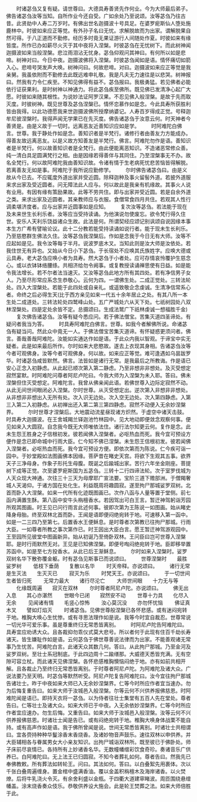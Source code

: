 <!-- { "loadSidebar": true } -->
　　时诸苾刍又复有疑。请世尊曰。大德具寿善贤先作何业。今为大师最后弟子。佛告诸苾刍汝等当知。自所作业今还自受。广如余处乃至说颂。汝等苾刍乃往古昔。此贤劫中人寿二万岁时。有佛出世名迦摄波十号具足。在婆罗痆斯仙人堕处施鹿林中。时彼如来应正等觉。有外孙子名曰无忧。求解脱故而为出家。谓解脱果自然可得。于八正道而不勤修。经历多时竟无果证游行人间随处作夏。时彼如来有缘皆度。所作已办如薪尽火灭于其中夜将入涅槃。时彼苾刍在无忧树下。而此树神闻迦摄波如来当般涅槃。悲泣雨泪沾无忧身。苾刍仰观问其神曰。有何所以如是悲啼。树神对曰。今日中夜。迦摄波佛将入涅槃。时彼苾刍闻如是语。情怀痛切如箭入心。悲啼号哭发声大唤。树神问曰。何故悲啼。对曰。迦摄波如来应正等觉是我亲舅。我虽依附而不勤修去此既远难申礼敬。我是凡夫无力速往是以悲哭。树神报曰。然我有力令仁疾至。不知见佛得有益不。苾刍报曰。我极勇猛。若见佛者必能依行证获果利。是时树神以神通力。将此苾刍疾至佛所。既见佛已发清净心起广大愿。时彼如来随其根性。为说妙法证阿罗汉果。不忍见佛入般涅槃。是故于先而取灭度。时彼树神。既见世尊及苾刍涅槃已。情怀恋慕作如是念。今此具寿所获胜利皆由我得。以此功德愿我来世迦摄波佛所授摩纳婆记。人寿百岁得成正觉。号释迦牟尼彼涅槃时。我得声闻无学果已在先灭度。佛告诸苾刍于汝意云何。时天神者今善贤是。由是义故于一切时。远离恶友近善知识应如是学。
　　时阿难陀白佛言。世尊。我于静处作如是念。善知识者是半梵行。诸修行者由善友力方能成办。得善友故远离恶友。以是义故方知善友是半梵行。佛言。阿难陀勿作是语。善知识者是半梵行。何以故善知识者是全梵行。由此便能离恶知识。不造诸恶常修众善。纯一清白具足圆满梵行之相。由是因缘若得善伴与其同住。乃至涅槃事无不办。故名全梵行。何以故阿难陀我由善知识故。令诸有情于生老病死忧悲苦恼皆得解脱。若离善友无如是事。阿难陀于我所说应勤修学。
　　尔时佛告诸苾刍曰。由是义故从今已去。不应辄度外道出家并受近圆。除释迦种及事火留髻外道。若披外道服来求出家及受近圆者。问无障法此人应与。何以故此是我亲有机缘故。其事火人说有业用。有因有缘有策励果故。此等不劳共住。即与出家并受近圆。若是自余外道之类。来求出家及近圆者。其亲教师应与衣服。食僧常食四月共住。若观其人性行调柔堪济度者。应与出家并近圆事如是应知。
　　复次汝等苾刍。若法能于现在及未来世生长利乐者。汝等应当受持读诵。为他演说勿使废忘。欲令梵行得久住世。安乐人天利乐饶益诸众生故。此法是何。所谓契经应颂记别讽颂自说因缘本事本生方广希有譬喻论议。此十二分教若能受持读诵如说行者。能于现未生长利乐。乃至慈愍群生佛法久住。汝等苾刍我涅槃后。作如是念我于今日无有大师。汝等不应起如是见。我令汝等每于半月。说波罗底木叉。当知此则是汝大师是汝依处。若我住世无有异也。又始从今日小下苾刍。于长宿处不应唤其氏族姓字。应唤大德或云具寿。老大苾刍应唤小者为具寿。然大苾刍于小者处。应可存情哀怜覆护生慈念心。或以衣钵钵络腰绦。共相济给勿令阙事。或复教授读诵禅思使有日益。如是能令我法增长。若不尔者法当速灭。又汝等苾刍此地方所有其四处。若有净信男子女人。乃至尽形常应系念生恭敬心。云何为四。一谓佛生处。二成正觉处。三转法轮处。四入大涅槃处。若能于此四处或自亲礼。或遥致敬企念虔诚。生清净信常系心者。命终之后必得生天(比于西方亲见如来一代五十余年居止之处。有其八所一本生处二成道处。三转法轮处四鹫峰山处。五广严城处六从天下处。七祇树园处八双林涅槃处。四是定处余皆不定。总摄颂曰。生成法鹫广下祇林虔诚一想福胜千金)
　　复次佛告诸苾刍。汝等有疑今悉应问。若于佛法僧宝。苦集灭道四圣谛处。有疑问者我当为答。
　　时具寿阿难陀白佛言。世尊。如我今者解佛所说。命诸苾刍有疑当问。然此众中竟无一人。于佛法僧宝苦集灭道谛。有怀疑惑更须问者。佛言。善哉善哉阿难陀。汝能如实通达作如是语。于此众内我以智观。于谛宝中实无疑者。此是如来最后所作。尔时如来大悲愍故。遂去上衣现其身相。告诸苾刍汝等今者可观佛身。汝等今者可观佛身。何以故。如来应正等觉。难可逢遇如乌昙跋罗华。时诸苾刍咸皆默然。佛言。法皆如是诸行无常。是我最后之所教诲。作是语已安心正念入初静虑。从此起已顺次第入第二静虑。乃至非想非非想处。及灭受想定寂然宴默。时阿难陀问尊者阿尼卢陀曰。今我大师为入涅槃为未入耶。答曰。佛未涅槃但住灭受想定。阿难陀言。我曾从佛亲闻此语。若佛世尊入边际定寂然不动。从此无间世间眼闭必入涅槃。尔时世尊。从灭受想定出。逆次第入非想非非想处。从非想非非想出入无所有处。次入识无边处。次入空无边处。次入第四静虑。入第三入第二入初静虑。从初禅出还入第二第三第四静虑。寂然不动便入无余妙涅槃界。
　　尔时世尊才涅槃后。大地震动流星昼现诸方炽然。于虚空中诸天击鼓。时具寿大迦摄波。在王舍城羯兰铎迦池竹林园中。见大地动即便敛念观察何事。便见如来入大圆寂。自念我今既无大师唯依法住。诸行法尔知更云何。复作是念。此未生怨王胜身之子信根初发。彼若闻佛入涅槃者。必呕热血而死。我今宜可预设方便作是念已即命城中行雨大臣。仁今知不佛已涅槃。未生怨王信根初发。彼若闻佛入涅槃者。必呕热血而死。我今宜可预设方便。即依次第而为陈说。仁今疾可诣一园中。于妙堂殿如法图画佛本因缘。菩萨昔在睹史天宫。将欲下生观其五事。欲界天子三净母身。作象子形托生母腹。既诞之后踰城出家。苦行六年坐金刚座。菩提树下成等正觉。次至婆罗痆斯国为五苾刍。三转十二行四谛法轮。次于室罗伐城为人天众现大神通。次往三十三天为母摩耶广宣法要。宝阶三道下赡部洲。于僧羯奢城人天渴仰。于诸方国在处化生。利益既周将趣圆寂。遂至拘尸那城娑罗双树。北首而卧入大涅槃。如来一代所有化迹既图画已。次作八函与人量等置于堂侧。前七函内满置生酥。第八函中安牛头栴檀香水。若因驾出可白王言。暂迀神驾躬诣芳园所观其图画。时王见已问行雨言此述何事。彼即次第为王陈说一如图画。始从睹史降身母胎。终至双林北首而卧。王闻是语即便闷绝宛转于地。可速移入第一函中。如是一二三四乃至第七。后置香水王便稣息。是时尊者次第教已往拘尸那城。行雨大臣。一如尊者所教之事次第作已。时王因出大臣白言。愿王暂迀神驾游观园中。王至园所见彼堂中图画新异。始从初诞乃至倚卧双林。王问臣曰岂可世尊入涅槃耶。是时行雨默然无对。王见是已知佛涅槃。即便号啕闷绝宛转于地。臣即移举置苏函中。如是至七方投香水。从此已后王渐稣息。
　　尔时如来入涅槃时。娑罗双树名华下散弥覆金躯。时有苾刍见斯事已而说颂曰。
　　世尊涅槃时　　最胜娑罗树
　　低枝下垂荫　　复散以名华
　　时天帝释。亦说颂曰。
　　诸行无常　　是生灭法　　生灭灭已
　　寂灭为乐
　　时梵天王。亦说颂曰。
　　于一切世间　　生者皆归死
　　无常力最大　　诸行尽沦亡
　　大师世间眼　　十力无与等
　　化缘既周遍　　寂灭在双林
　　尔时尊者阿尼卢陀。亦说颂曰。
　　佛无出入息　　其心亦湛然
　　世眼今已闭　　寂然安不动
　　世尊十力具　　化尽入无余
　　见闻诸有情　　毛竖心惊怖
　　汝心莫沉没　　亦勿怀忧恼
　　佛证真木叉　　譬如灯焰灭
　　时诸苾刍。见佛世尊般涅槃已各怀悲感。或有迷闷宛转于地。椎胸大唤心生忧惨。或有寻思法理作如是说。我等今时宜自裁忍。世尊常说一切光华可爱乐事。虽是尊重终归无常悉皆离别。
　　时阿尼卢陀告阿难陀曰。具寿宜应劝诱大众。且各裁抑勿乖仪式莫大悲号。所以者何于此现有住百千劫长寿诸天。皆生嫌耻作如是语。云何苾刍于佛世尊善说法律而为出家。不能善观诸无常事乃生忧苦。阿难陀白言。此诸天众其数几何。答曰。从此拘尸那城。乃至金河及娑罗双树。至壮士系冠制底。于此四边周十二踰缮那。大威德天悉皆充满。无有空隙可容立杖。而此诸天见佛涅槃。各怀悲感椎胸懊恼闷绝于地。亦有如前共相开解。且各裁止乃至终归无常悉皆离别。于时尊者阿尼卢陀。为阿难陀及诸大众。广说法要乃至天明。时苾刍等默然听受。阿尼卢陀复告阿难陀曰。汝今宜往拘尸那城告诸壮士。昨于中夜如来大师已入无余妙涅槃界。仁等今时所应作者宜当速办。勿为后悔复重告曰。如来大师于汝城邑入般涅槃。尔等云何不兴供养报佛慈恩。时阿难陀闻是语已。即持天衣将一苾刍。以为侍者往壮士集堂有五百人先在堂处。尊者告曰。仁等壮士及诸大众。如来大师已于中夜。入无余依妙涅槃界。仁等今时所应作者宜应速办。勿生后悔。又重告曰。如来大师于汝城邑入般涅槃。汝等云何不兴供养报佛慈恩。时诸壮士闻是告已。或有闷绝宛转于地。椎胸大唤身体战栗不能自持。或有高声作如是语。我于佛所曾闻是说。世间无常悉皆离别。时诸壮士共相谓曰。宜各赍持种种华鬘涂香末香烧香。及诸妙物音声鼓乐。速往双林以申供养。并大臣辅相各与眷属男女大小亲友知识。出拘尸城诣双林所。既至彼已于佛卧处。师子床前尽哀情已。各持所有上妙诸香名华。无数幢幡缯彩饮食奇珍。奏诸音乐广供养已。白阿难陀曰。无上法王已归圆寂。不知今者葬礼如何。尊者告曰。然我先已奉佛教敕。所有葬法如转轮王。问曰。其法如何。答曰。以白叠絮先用裹体。次以千张白叠周遍缠身。置金棺中盛满香油。覆以金盖积栴檀木及海岸诸香。以火焚燎。后将牛乳浇火令灭。有余舍利盛以金瓶。于四衢大道建窣睹波。周匝围绕悬缯幡盖。涂末烧香奏众伎乐。恭敬供养设大施会。此是轮王焚葬之法。如来大师倍胜于此。
